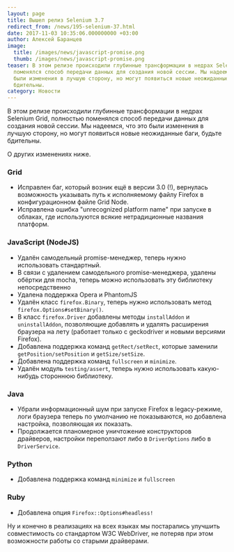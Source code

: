 ```yaml
---
layout: page
title: Вышел релиз Selenium 3.7
redirect_from: /news/195-selenium-37.html
date: 2017-11-03 10:35:06.000000000 +03:00
author: Алексей Баранцев
image:
  title: /images/news/javascript-promise.png
  thumb: /images/news/javascript-promise.png
teaser: В этом релизе происходили глубинные трансформации в недрах Selenium Grid, полностью
  поменялся способ передачи данных для создания новой сессии. Мы надеемся, что это
  были изменения в лучшую сторону, но могут появиться новые неожиданные баги, будьте
  бдительны.
category: Новости
---
```

В этом релизе происходили глубинные трансформации в недрах Selenium Grid, полностью поменялся способ передачи данных для создания новой сессии. Мы надеемся, что это были изменения в лучшую сторону, но могут появиться новые неожиданные баги, будьте бдительны.

О других изменениях ниже.

### Grid

* Исправлен баг, который возник ещё в версии 3.0 (!), вернулась возможность указывать путь к исполняемому файлу Firefox в конфигурационном файле Grid Node.
* Исправлена ошибка "unrecognized platform name" при запуске в облаках, где используются всякие нетрадиционные названия платформ.

### JavaScript (NodeJS)

* Удалён самодельный promise-менеджер, теперь нужно использовать стандартный.
* В связи с удалением самодельного promise-менеджера, удалены обёртки для mocha, теперь можно использовать эту библиотеку непосредственно
* Удалена поддержка Opera и PhantomJS
* Удалён класс `firefox.Binary`, теперь нужно использовать метод `firefox.Options#setBinary()`.
* В класс `firefox.Driver` добавлены методы `installAddon` и `uninstallAddon`, позволяющие добавлять и удалять расширения браузера на лету (работает только с geckodriver и новыми версиями Firefox).
* Добавлена поддержка команд `getRect/setRect`, которые заменили `getPosition/setPosition` и `getSize/setSize`.
* Добавлена поддержка команд `fullscreen` и `minimize`.
* Удалён модуль `testing/assert`, теперь нужно использовать какую-нибудь стороннюю библиотеку.

### Java

* Убрали информационный шум при запуске Firefox в legacy-режиме, логи браузера теперь по умолчанию не показываются, но добавлена настройка, позволяющая их показать.
* Продолжается планомерное уничтожение конструкторов драйверов, настройки переползают либо в `DriverOptions` либо в `DriverService`.

### Python

* Добавлена поддержка команд `minimize` и `fullscreen`

### Ruby

* Добавлена опция `Firefox::Options#headless!`

Ну и конечно в реализациях на всех языках мы постарались улучшить совместимость со стандартом W3C WebDriver, не потеряв при этом возможности работы со старыми драйверами.
